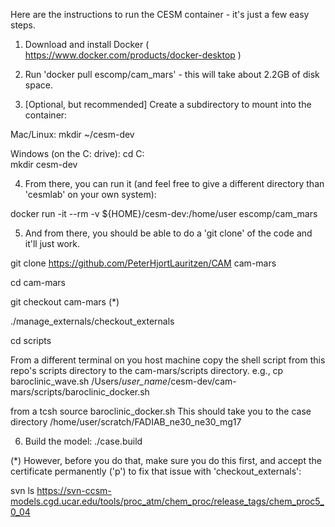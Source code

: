  Here are the instructions to run the CESM container - it's just a few easy steps.

  1) Download and install Docker ( https://www.docker.com/products/docker-desktop )

  2) Run 'docker pull escomp/cam_mars' - this will take about 2.2GB of disk space.
  
  3) [Optional, but recommended] Create a subdirectory to mount into the container:

  Mac/Linux:
    mkdir ~/cesm-dev

  Windows (on the C: drive):
     cd C:\
     mkdir cesm-dev
 
  4) From there, you can run it (and feel free to give a different directory than 'cesmlab' on your own system):

  docker run -it --rm -v ${HOME}/cesm-dev:/home/user escomp/cam_mars

  
  5) And from there, you should be able to do a 'git clone' of the code and it'll just work.  
  
  git clone https://github.com/PeterHjortLauritzen/CAM cam-mars
  
  cd cam-mars
  
  git checkout cam-mars (*)
  
  ./manage_externals/checkout_externals 
  
  cd scripts
  
  From a different terminal on you host machine copy the shell script from this repo's scripts directory to the cam-mars/scripts directory. e.g., 
  cp baroclinic_wave.sh /Users/*user_name*/cesm-dev/cam-mars/scripts/baroclinic_docker.sh
  
  from a tcsh
  source baroclinic_docker.sh
  This should take you to the case directory /home/user/scratch/FADIAB_ne30_ne30_mg17

 6) Build the model: ./case.build 

 (*) However, before you do that, make sure you do this first, and accept the certificate permanently ('p') to fix that issue with 'checkout_externals':
 
 svn ls  https://svn-ccsm-models.cgd.ucar.edu/tools/proc_atm/chem_proc/release_tags/chem_proc5_0_04


